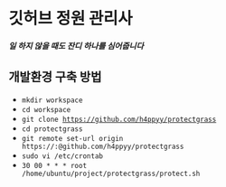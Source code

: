 깃허브 정원 관리사
=============

##### 일 하지 않을 때도 잔디 하나를 심어줍니다


개발환경 구축 방법
-------------

- <code>mkdir workspace</code>    
- <code>cd workspace</code>    
- <code>git clone https://github.com/h4ppyy/protectgrass</code>    
- <code>cd protectgrass</code>    
- <code>git remote set-url origin https://<id>:<pw>@github.com/h4ppyy/protectgrass</code>    
- <code>sudo vi /etc/crontab</code>    
- <code>30 00 * * * root /home/ubuntu/project/protectgrass/protect.sh</code>    

